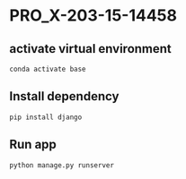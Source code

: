 # PRO_X-203-15-14458
## activate virtual environment
```
conda activate base
```
## Install dependency
```
pip install django
```
## Run app
```
python manage.py runserver
```
